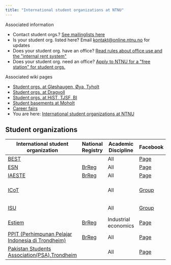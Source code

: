 ```yaml
---
title: "International student organizations at NTNU"
---
```


Associated information

* Contact student orgs.? [See mailinglists here](https://online.ntnu.no/resourcecenter/mailinglists)
* Is your student org. listed here? Email kontakt@online.ntnu.no for updates
* Does your student org. have an office? [Read rules about office use and the "internal rent system"](https://innsida.ntnu.no/web/guest/wiki/-/wiki/Norsk/Regler+for+bruk+av+arealer)
* Does your student org. need an office? [Apply to NTNU for a "free station" for student orgs.](https://innsida.ntnu.no/web/guest/wiki/-/wiki/Norsk/Lokaler+for+studentorganisasjoner+og+studentforeninger)

Associated wiki pages

* [Student orgs. at Gløshaugen, Øya, Tyholt](/wiki/online/info/sosialt-og-okonomisk/linjeforeninger/)
* [Student orgs. at Dragvoll](/wiki/online/info/sosialt-og-okonomisk/linjeforeninger/dragvoll/)
* [Student orgs. at HiST, TJSF, BI](/wiki/online/info/sosialt-og-okonomisk/linjeforeninger/hist/)
* [Student basements at Moholt](/wiki/online/info/sosialt-og-okonomisk/linjeforeninger/studentkjellere/)
* [Career fairs](/wiki/online/info/sosialt-og-okonomisk/linjeforeninger/karrieredager/)
* You are here: [International student organizations at NTNU](/wiki/online/info/sosialt-og-okonomisk/linjeforeninger/internasjonalorg/)

## Student organizations

|International student organization|National Registry|Academic Discipline|Facebook|Email|
|---|---|---|---|---|
|[BEST](http://org.ntnu.no/best/)||All|[Page](http://fb.com/pages/BEST-Trondheim/144359148937412)|best@org.ntnu.no|
|[ESN](http://www.trondheim.esn.no/)|[BrReg](http://w2.brreg.no/enhet/sok/detalj.jsp?orgnr=996877825)|All|[Page](http://fb.com/esntrondheim)|esntrondheim@gmail.com|
|[IAESTE](http://iaeste.no/wp/?page_id=268)|[BrReg](http://w2.brreg.no/enhet/sok/detalj.jsp?orgnr=997320891)|All|[Page](http://fb.com/iaeste.norway.trondheim)|trondheim@iaeste.no|
|[ICoT](http://org.ntnu.no/icot/)||All|[Group](http://fb.com/groups/icot.mail/)|Icot-board12-13@list.stud.ntnu.no (changed yearly)|
|[ISU](http://org.ntnu.no/isu/)||All|[Group](http://fb.com/groups/24432510336/)|isu-orga@list.stud.ntnu.no|
|[Estiem](http://www.estiem.no)|[BrReg](http://w2.brreg.no/enhet/sok/detalj.jsp?orgnr=988970840)|Industrial economics|[Page](http://fb.com/LG.Trondheim)|estiem@org.ntnu.no|
|[PPIT (Perhimpunan Pelajar Indonesia di Trondheim)](http://org.ntnu.no/ppitrondheim)|[BrReg](http://w2.brreg.no/enhet/sok/detalj.jsp?orgnr=990767580)|All|[Page](https://www.facebook.com/ppitrondheim/)|ppit.norway@gmail.com|
|[Pakistan Students Association(PSA),Trondheim](http://org.ntnu.no/psa)||All| [Page](https://www.facebook.com/org.ntnu.no.psait/)|psatrondheim@gmail.com|[BrReg](https://w2.brreg.no/enhet/sok/detalj.jsp?orgnr=918823220)|